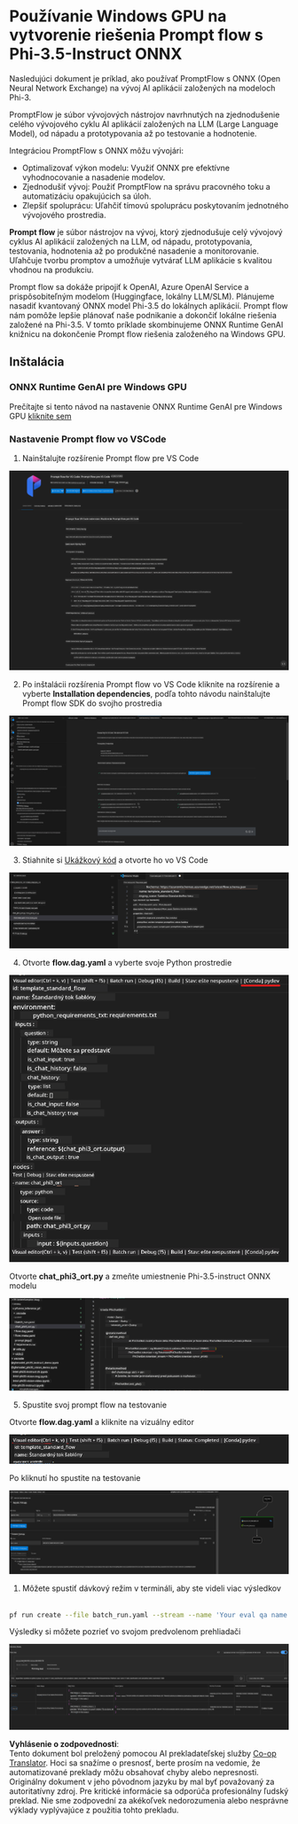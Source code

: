 <!--
CO_OP_TRANSLATOR_METADATA:
{
  "original_hash": "92e7dac1e5af0dd7c94170fdaf6860fe",
  "translation_date": "2025-05-09T18:55:13+00:00",
  "source_file": "md/02.Application/01.TextAndChat/Phi3/UsingPromptFlowWithONNX.md",
  "language_code": "sk"
}
-->
# Používanie Windows GPU na vytvorenie riešenia Prompt flow s Phi-3.5-Instruct ONNX

Nasledujúci dokument je príklad, ako používať PromptFlow s ONNX (Open Neural Network Exchange) na vývoj AI aplikácií založených na modeloch Phi-3.

PromptFlow je súbor vývojových nástrojov navrhnutých na zjednodušenie celého vývojového cyklu AI aplikácií založených na LLM (Large Language Model), od nápadu a prototypovania až po testovanie a hodnotenie.

Integráciou PromptFlow s ONNX môžu vývojári:

- Optimalizovať výkon modelu: Využiť ONNX pre efektívne vyhodnocovanie a nasadenie modelov.
- Zjednodušiť vývoj: Použiť PromptFlow na správu pracovného toku a automatizáciu opakujúcich sa úloh.
- Zlepšiť spoluprácu: Uľahčiť tímovú spoluprácu poskytovaním jednotného vývojového prostredia.

**Prompt flow** je súbor nástrojov na vývoj, ktorý zjednodušuje celý vývojový cyklus AI aplikácií založených na LLM, od nápadu, prototypovania, testovania, hodnotenia až po produkčné nasadenie a monitorovanie. Uľahčuje tvorbu promptov a umožňuje vytvárať LLM aplikácie s kvalitou vhodnou na produkciu.

Prompt flow sa dokáže pripojiť k OpenAI, Azure OpenAI Service a prispôsobiteľným modelom (Huggingface, lokálny LLM/SLM). Plánujeme nasadiť kvantovaný ONNX model Phi-3.5 do lokálnych aplikácií. Prompt flow nám pomôže lepšie plánovať naše podnikanie a dokončiť lokálne riešenia založené na Phi-3.5. V tomto príklade skombinujeme ONNX Runtime GenAI knižnicu na dokončenie Prompt flow riešenia založeného na Windows GPU.

## **Inštalácia**

### **ONNX Runtime GenAI pre Windows GPU**

Prečítajte si tento návod na nastavenie ONNX Runtime GenAI pre Windows GPU [kliknite sem](./ORTWindowGPUGuideline.md)

### **Nastavenie Prompt flow vo VSCode**

1. Nainštalujte rozšírenie Prompt flow pre VS Code

![pfvscode](../../../../../../translated_images/pfvscode.79f42ae5dd93ed35c19d6d978ae75831fef40e0b8440ee48b893b5a0597d2260.sk.png)

2. Po inštalácii rozšírenia Prompt flow vo VS Code kliknite na rozšírenie a vyberte **Installation dependencies**, podľa tohto návodu nainštalujte Prompt flow SDK do svojho prostredia

![pfsetup](../../../../../../translated_images/pfsetup.0c82d99c7760aac29833b37faf4329e67e22279b1c5f37a73724dfa9ebaa32ee.sk.png)

3. Stiahnite si [Ukážkový kód](../../../../../../code/09.UpdateSamples/Aug/pf/onnx_inference_pf) a otvorte ho vo VS Code

![pfsample](../../../../../../translated_images/pfsample.7bf40b133a558d86356dd6bc0e480bad2659d9c5364823dae9b3e6784e6f2d25.sk.png)

4. Otvorte **flow.dag.yaml** a vyberte svoje Python prostredie

![pfdag](../../../../../../translated_images/pfdag.c5eb356fa3a96178cd594de9a5da921c4bbe646a9946f32aa20d344ccbeb51a0.sk.png)

   Otvorte **chat_phi3_ort.py** a zmeňte umiestnenie Phi-3.5-instruct ONNX modelu

![pfphi](../../../../../../translated_images/pfphi.fff4b0afea47c92c8481174dbf3092823906fca5b717fc642f78947c3e5bbb39.sk.png)

5. Spustite svoj prompt flow na testovanie

Otvorte **flow.dag.yaml** a kliknite na vizuálny editor

![pfv](../../../../../../translated_images/pfv.7af6ecd65784a98558b344ba69b5ba6233876823fb435f163e916a632394fc1e.sk.png)

Po kliknutí ho spustite na testovanie

![pfflow](../../../../../../translated_images/pfflow.9697e0fda67794bb0cf4b78d52e6f5a42002eec935bc2519933064afbbdd34f0.sk.png)

1. Môžete spustiť dávkový režim v termináli, aby ste videli viac výsledkov


```bash

pf run create --file batch_run.yaml --stream --name 'Your eval qa name'    

```

Výsledky si môžete pozrieť vo svojom predvolenom prehliadači


![pfresult](../../../../../../translated_images/pfresult.972eb57dd5bec646e1aa01148991ba8959897efea396e42cf9d7df259444878d.sk.png)

**Vyhlásenie o zodpovednosti**:  
Tento dokument bol preložený pomocou AI prekladateľskej služby [Co-op Translator](https://github.com/Azure/co-op-translator). Hoci sa snažíme o presnosť, berte prosím na vedomie, že automatizované preklady môžu obsahovať chyby alebo nepresnosti. Originálny dokument v jeho pôvodnom jazyku by mal byť považovaný za autoritatívny zdroj. Pre kritické informácie sa odporúča profesionálny ľudský preklad. Nie sme zodpovední za akékoľvek nedorozumenia alebo nesprávne výklady vyplývajúce z použitia tohto prekladu.